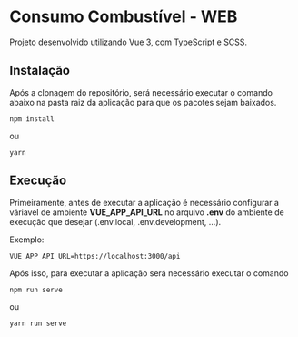 # Consumo Combustível - WEB

Projeto desenvolvido utilizando Vue 3, com TypeScript e SCSS.

## Instalação
Após a clonagem do repositório, será necessário executar o comando abaixo na pasta raiz da aplicação para que os pacotes sejam baixados.

```shell
npm install
```
ou

```shell
yarn
```

## Execução
Primeiramente, antes de executar a aplicação é necessário configurar a váriavel de ambiente **VUE_APP_API_URL** no arquivo **.env** do ambiente de execução que desejar (.env.local, .env.development, ...).

Exemplo:

```shell
VUE_APP_API_URL=https://localhost:3000/api
```

Após isso, para executar a aplicação será necessário executar o comando

```shell
npm run serve
```

ou

```shell
yarn run serve
```
